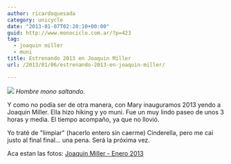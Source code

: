 ```yaml
---
author: ricardoquesada
category: unicycle
date: "2013-01-07T02:20:10+00:00"
guid: http://www.monociclo.com.ar/?p=423
tag:
  - joaquin miller
  - muni
title: Estrenando 2013 en Joaquin Miller
url: /2013/01/06/estrenando-2013-en-joaquin-miller/

---
```

![](https://lh3.googleusercontent.com/--7_ctVWP8h0/UOorKkTiFAI/AAAAAAAArnw/fUkZv2IDXI0/s640/P1000200.JPG) 
*Hombre mono saltando.*

Y como no podía ser de otra manera, con Mary inauguramos 2013 yendo a Joaquin Miller. Ella hizo hiking y yo muni.
Fue un muy lindo paseo de unos 3 horas y media. El tiempo acompaño, ya que no llovió.

Yo traté de "limpiar" (hacerlo entero sin caerme) Cinderella, pero me caí justo al final final... una pena. Será la próxima vez.

Aca estan las fotos: [Joaquin Miller - Enero 2013](https://photos.app.goo.gl/vEcR8JNb1bgp6yPB9)
